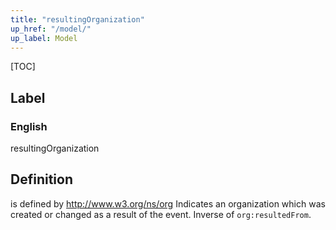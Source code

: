 ```yaml
---
title: "resultingOrganization"
up_href: "/model/"
up_label: Model
---
```


[TOC]

## Label

### English
resultingOrganization


## Definition
is defined by http://www.w3.org/ns/org Indicates an organization which was created or changed as a result of the event. Inverse of `org:resultedFrom`. 


    
